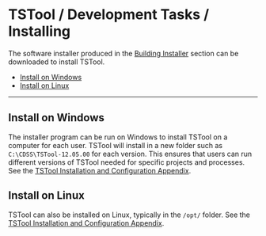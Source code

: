 # TSTool / Development Tasks / Installing 

The software installer produced in the [Building Installer](../building-installer/building-installer) section
can be downloaded to install TSTool.

* [Install on Windows](#install-on-windows)
* [Install on Linux](#install-on-linux)

------------

## Install on Windows ##

The installer program can be run on Windows to install TSTool on a computer for each user.
TSTool will install in a new folder such as `C:\CDSS\TSTool-12.05.00` for each version.
This ensures that users can run different versions of TSTool needed for specific projects and processes.
See the [TSTool Installation and Configuration Appendix](http://learn.openwaterfoundation.org/cdss-app-tstool-doc-user/appendix-install/install/).

## Install on Linux ##

TSTool can also be installed on Linux, typically in the `/opt/` folder.
See the [TSTool Installation and Configuration Appendix](http://learn.openwaterfoundation.org/cdss-app-tstool-doc-user/appendix-install/install/).
